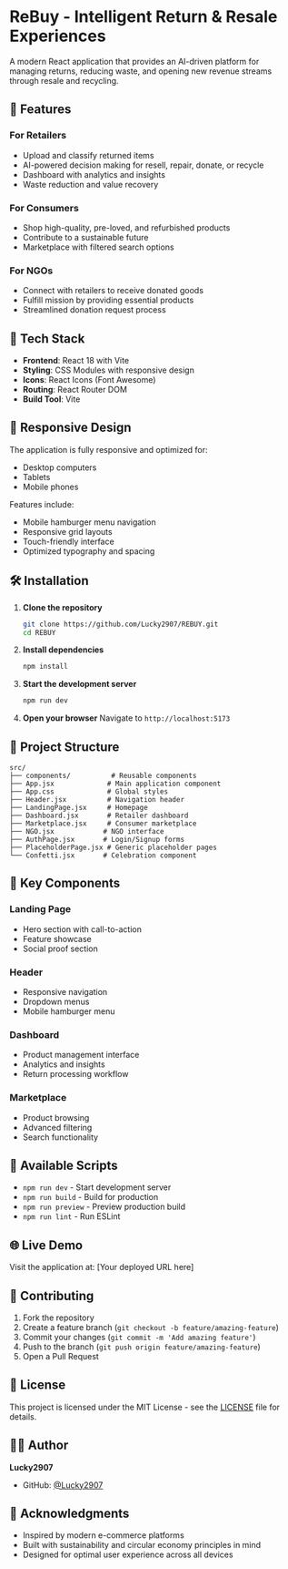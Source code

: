 # ReBuy - Intelligent Return & Resale Experiences

A modern React application that provides an AI-driven platform for managing returns, reducing waste, and opening new revenue streams through resale and recycling.

## 🌟 Features

### For Retailers
- Upload and classify returned items
- AI-powered decision making for resell, repair, donate, or recycle
- Dashboard with analytics and insights
- Waste reduction and value recovery

### For Consumers
- Shop high-quality, pre-loved, and refurbished products
- Contribute to a sustainable future
- Marketplace with filtered search options

### For NGOs
- Connect with retailers to receive donated goods
- Fulfill mission by providing essential products
- Streamlined donation request process

## 🚀 Tech Stack

- **Frontend**: React 18 with Vite
- **Styling**: CSS Modules with responsive design
- **Icons**: React Icons (Font Awesome)
- **Routing**: React Router DOM
- **Build Tool**: Vite

## 📱 Responsive Design

The application is fully responsive and optimized for:
- Desktop computers
- Tablets
- Mobile phones

Features include:
- Mobile hamburger menu navigation
- Responsive grid layouts
- Touch-friendly interface
- Optimized typography and spacing

## 🛠️ Installation

1. **Clone the repository**
   ```bash
   git clone https://github.com/Lucky2907/REBUY.git
   cd REBUY
   ```

2. **Install dependencies**
   ```bash
   npm install
   ```

3. **Start the development server**
   ```bash
   npm run dev
   ```

4. **Open your browser**
   Navigate to `http://localhost:5173`

## 📁 Project Structure

```
src/
├── components/          # Reusable components
├── App.jsx             # Main application component
├── App.css             # Global styles
├── Header.jsx          # Navigation header
├── LandingPage.jsx     # Homepage
├── Dashboard.jsx       # Retailer dashboard
├── Marketplace.jsx     # Consumer marketplace
├── NGO.jsx            # NGO interface
├── AuthPage.jsx       # Login/Signup forms
├── PlaceholderPage.jsx # Generic placeholder pages
└── Confetti.jsx       # Celebration component
```

## 🎨 Key Components

### Landing Page
- Hero section with call-to-action
- Feature showcase
- Social proof section

### Header
- Responsive navigation
- Dropdown menus
- Mobile hamburger menu

### Dashboard
- Product management interface
- Analytics and insights
- Return processing workflow

### Marketplace
- Product browsing
- Advanced filtering
- Search functionality

## 🔧 Available Scripts

- `npm run dev` - Start development server
- `npm run build` - Build for production
- `npm run preview` - Preview production build
- `npm run lint` - Run ESLint

## 🌐 Live Demo

Visit the application at: [Your deployed URL here]

## 🤝 Contributing

1. Fork the repository
2. Create a feature branch (`git checkout -b feature/amazing-feature`)
3. Commit your changes (`git commit -m 'Add amazing feature'`)
4. Push to the branch (`git push origin feature/amazing-feature`)
5. Open a Pull Request

## 📄 License

This project is licensed under the MIT License - see the [LICENSE](LICENSE) file for details.

## 👨‍💻 Author

**Lucky2907**
- GitHub: [@Lucky2907](https://github.com/Lucky2907)

## 🙏 Acknowledgments

- Inspired by modern e-commerce platforms
- Built with sustainability and circular economy principles in mind
- Designed for optimal user experience across all devices
